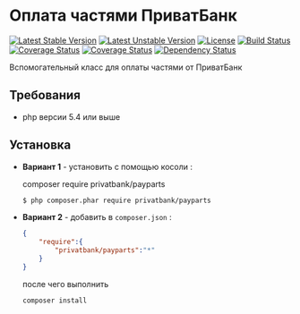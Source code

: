 # Оплата частями ПриватБанк

[![Latest Stable Version](https://poser.pugx.org/privatbank/payparts/v/stable)](https://packagist.org/packages/privatbank/payparts)
[![Latest Unstable Version](https://poser.pugx.org/privatbank/payparts/v/unstable)](https://packagist.org/packages/privatbank/payparts)
[![License](https://poser.pugx.org/privatbank/payparts/license)](https://packagist.org/packages/privatbank/payparts)
[![Build Status](https://travis-ci.org/XpycT/ochprivatbank.github.io.svg?branch=master)](https://travis-ci.org/XpycT/ochprivatbank.github.io)
[![Coverage Status](https://coveralls.io/repos/github/OCHPrivatBank/ochprivatbank.github.io/badge.svg?branch=master)](https://coveralls.io/github/OCHPrivatBank/ochprivatbank.github.io?branch=master)
[![Coverage Status](https://coveralls.io/repos/github/XpycT/ochprivatbank.github.io/badge.svg?branch=master)](https://coveralls.io/github/XpycT/ochprivatbank.github.io?branch=master)
[![Dependency Status](https://www.versioneye.com/user/projects/5777a2ad68ee07004137f594/badge.svg?style=flat-square)](https://www.versioneye.com/user/projects/5777a2ad68ee07004137f594)

Вспомогательный класс для оплаты частями от ПриватБанк

## Требования

* php версии 5.4 или выше

## Установка

* **Вариант 1** - установить с помощью косоли :

    composer require privatbank/payparts

    ```bash
    $ php composer.phar require privatbank/payparts
    ```
    

* **Вариант 2** - добавить в `composer.json` :

    ```json
    {
        "require":{
            "privatbank/payparts":"*"
        }
    }
    ```
    
    после чего выполнить

    ```bash
    composer install
    ```
    
